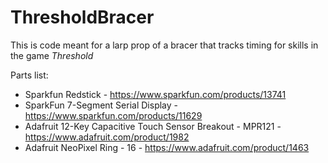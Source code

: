 # ThresholdBracer

This is code meant for a larp prop of a bracer that tracks timing for skills in the game _Threshold_ 

Parts list:
* Sparkfun Redstick - https://www.sparkfun.com/products/13741
* SparkFun 7-Segment Serial Display - https://www.sparkfun.com/products/11629
* Adafruit 12-Key Capacitive Touch Sensor Breakout - MPR121 - https://www.adafruit.com/product/1982
* Adafruit NeoPixel Ring - 16 - https://www.adafruit.com/product/1463
